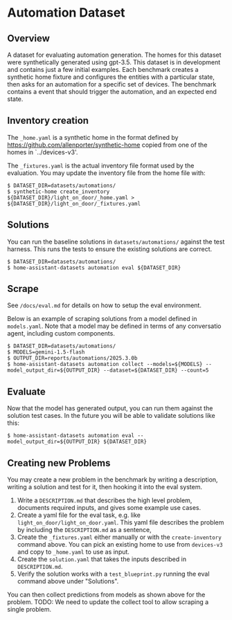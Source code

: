 # Automation Dataset

## Overview

A dataset for evaluating automation generation. The homes for this dataset were
synthetically generated using gpt-3.5. This dataset is in development and contains
just a few initial examples. Each benchmark creates a synthetic home fixture
and configures the entities with a particular state, then asks for an automation
for a specific set of devices. The benchmark contains a event that should
trigger the automation, and an expected end state.

## Inventory creation

The `_home.yaml` is a synthetic home in the format defined by https://github.com/allenporter/synthetic-home
copied from one of the homes in `../devices-v3'.

The `_fixtures.yaml` is the actual inventory file format used by the evaluation.
You may update the inventory file from the home file with:

```
$ DATASET_DIR=datasets/automations/
$ synthetic-home create_inventory ${DATASET_DIR}/light_on_door/_home.yaml > ${DATASET_DIR}/light_on_door/_fixtures.yaml
```

## Solutions

You can run the baseline solutions in `datasets/automations/` against the test
harness. This runs the tests to ensure the existing solutions are correct.

```
$ DATASET_DIR=datasets/automations/
$ home-assistant-datasets automation eval ${DATASET_DIR}
```

## Scrape

See `/docs/eval.md` for details on how to setup the eval environment.

Below is an example of scraping solutions from a model defined in `models.yaml`.
Note that a model may be defined in terms of any conversatio agent, including
custom components.

```
$ DATASET_DIR=datasets/automations/
$ MODELS=gemini-1.5-flash
$ OUTPUT_DIR=reports/automations/2025.3.0b
$ home-assistant-datasets automation collect --models=${MODELS} --model_output_dir=${OUTPUT_DIR} --dataset=${DATASET_DIR} --count=5
```

## Evaluate

Now that the model has generated output, you can run them against the solution
test cases. In the future you will be able to validate solutions like this:

```
$ home-assistant-datasets automation eval --model_output_dir=${OUTPUT_DIR} ${DATASET_DIR}
```

## Creating new Problems

You may create a new problem in the benchmark by writing a description, writing a solution
and test for it, then hooking it into the eval system.

1. Write a `DESCRIPTION.md` that describes the high level problem, documents required inputs,
   and gives some example use cases.
2. Create a yaml file for the eval task, e.g. like `light_on_door/light_on_door.yaml`. This yaml file describes the problem by including the `DESCRIPTION.md` as a sentence,
3. Create the `_fixtures.yaml` either manually or with the `create-inventory` command above. You can pick an existing home to use from `devices-v3` and copy to `_home.yaml` to use as input.
4. Create the `solution.yaml` that takes the inputs described in `DESCRIPTION.md`.
5. Verify the solution works with a `test_blueprint.py` running the eval command above under "Solutions".

You can then collect predictions from models as shown above for the problem.
TODO: We need to update the collect tool to allow scraping a single problem.
